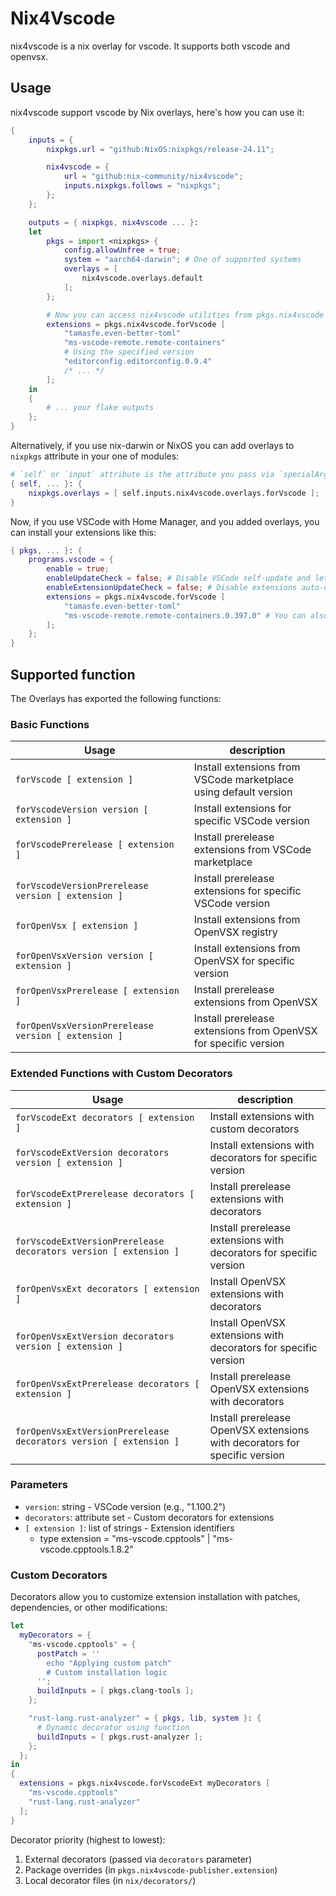 # Nix4Vscode

nix4vscode is a nix overlay for vscode. It supports both vscode and openvsx.

## Usage

nix4vscode support vscode by Nix overlays, here's how you can use it:

```nix
{
    inputs = {
        nixpkgs.url = "github:NixOS:nixpkgs/release-24.11";

        nix4vscode = {
            url = "github:nix-community/nix4vscode";
            inputs.nixpkgs.follows = "nixpkgs";
        };
    };

    outputs = { nixpkgs, nix4vscode ... }:
    let
        pkgs = import <nixpkgs> {
            config.allowUnfree = true;
            system = "aarch64-darwin"; # One of supported systems
            overlays = [
                nix4vscode.overlays.default
            ];
        };

        # Now you can access nix4vscode utilities from pkgs.nix4vscode
        extensions = pkgs.nix4vscode.forVscode [
            "tamasfe.even-better-toml"
            "ms-vscode-remote.remote-containers"
            # Using the specified version
            "editorconfig.editorconfig.0.9.4"
            /* ... */
        ];
    in
    {
        # ... your flake outputs
    };
}
```

Alternatively, if you use nix-darwin or NixOS you can add overlays to `nixpkgs` attribute in your one of modules:

```nix
# `self` or `input` attribute is the attribute you pass via `specialArgs` when you call `darwinSystem` or `nixosSystem`
{ self, ... }: {
    nixpkgs.overlays = [ self.inputs.nix4vscode.overlays.forVscode ];
}
```

Now, if you use VSCode with Home Manager, and you added overlays, you can install your extensions like this:

```nix
{ pkgs, ... }: {
    programs.vscode = {
        enable = true;
        enableUpdateCheck = false; # Disable VSCode self-update and let Home Manager to manage VSCode versions instead.
        enableExtensionUpdateCheck = false; # Disable extensions auto-update and let nix4vscode manage updates and extensions
        extensions = pkgs.nix4vscode.forVscode [
            "tamasfe.even-better-toml"
            "ms-vscode-remote.remote-containers.0.397.0" # You can also install specific version of extensions
        ];
    };
}
```

## Supported function

The Overlays has exported the following functions:

### Basic Functions

| Usage                                                          | description   |
| -------------------------------------------------------------- | ------------- |
| `forVscode [ extension ]`                                        | Install extensions from VSCode marketplace using default version |
| `forVscodeVersion version [ extension ]`                         | Install extensions for specific VSCode version |
| `forVscodePrerelease [ extension ]`                              | Install prerelease extensions from VSCode marketplace |
| `forVscodeVersionPrerelease version [ extension ]`               | Install prerelease extensions for specific VSCode version |
| `forOpenVsx [ extension ]`                                       | Install extensions from OpenVSX registry |
| `forOpenVsxVersion version [ extension ]`                        | Install extensions from OpenVSX for specific version |
| `forOpenVsxPrerelease [ extension ]`                             | Install prerelease extensions from OpenVSX |
| `forOpenVsxVersionPrerelease version [ extension ]`              | Install prerelease extensions from OpenVSX for specific version |

### Extended Functions with Custom Decorators

| Usage                                                          | description   |
| -------------------------------------------------------------- | ------------- |
| `forVscodeExt decorators [ extension ]`                         | Install extensions with custom decorators |
| `forVscodeExtVersion decorators version [ extension ]`          | Install extensions with decorators for specific version |
| `forVscodeExtPrerelease decorators [ extension ]`               | Install prerelease extensions with decorators |
| `forVscodeExtVersionPrerelease decorators version [ extension ]` | Install prerelease extensions with decorators for specific version |
| `forOpenVsxExt decorators [ extension ]`                        | Install OpenVSX extensions with decorators |
| `forOpenVsxExtVersion decorators version [ extension ]`         | Install OpenVSX extensions with decorators for specific version |
| `forOpenVsxExtPrerelease decorators [ extension ]`              | Install prerelease OpenVSX extensions with decorators |
| `forOpenVsxExtVersionPrerelease decorators version [ extension ]` | Install prerelease OpenVSX extensions with decorators for specific version |

### Parameters

* `version`: string - VSCode version (e.g., "1.100.2")
* `decorators`: attribute set - Custom decorators for extensions
* `[ extension ]`: list of strings - Extension identifiers
    * type extension = "ms-vscode.cpptools" | "ms-vscode.cpptools.1.8.2"

### Custom Decorators

Decorators allow you to customize extension installation with patches, dependencies, or other modifications:

```nix
let
  myDecorators = {
    "ms-vscode.cpptools" = {
      postPatch = ''
        echo "Applying custom patch"
        # Custom installation logic
      '';
      buildInputs = [ pkgs.clang-tools ];
    };

    "rust-lang.rust-analyzer" = { pkgs, lib, system }: {
      # Dynamic decorator using function
      buildInputs = [ pkgs.rust-analyzer ];
    };
  };
in
{
  extensions = pkgs.nix4vscode.forVscodeExt myDecorators [
    "ms-vscode.cpptools"
    "rust-lang.rust-analyzer"
  ];
}
```

Decorator priority (highest to lowest):
1. External decorators (passed via `decorators` parameter)
2. Package overrides (in `pkgs.nix4vscode-publisher.extension`)
3. Local decorator files (in `nix/decorators/`)
